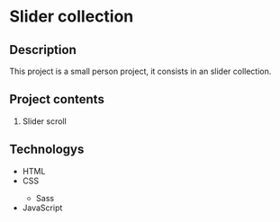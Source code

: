 # Slider collection

## Description

<p>This project is a small person project, it consists in an slider collection.</p>

## Project contents

<ol>
   <li>Slider scroll</li>
</ol>

## Technologys

<ul>
   <li>HTML</li>
   <li>CSS</li>
   <ul>
      <li>Sass</li>
   </ul>
   <li>JavaScript</li>
</ul>
